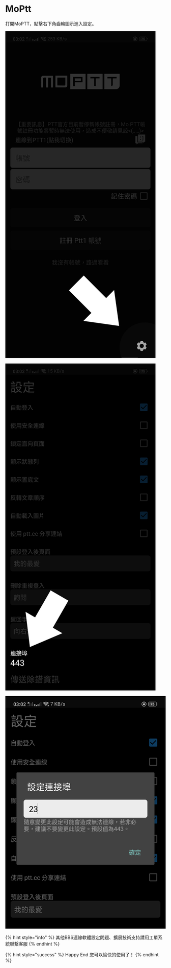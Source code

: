 # MoPtt

打開MoPTT，點擊右下角齒輪圖示進入設定。

![&#x9EDE;&#x64CA;&#x53F3;&#x4E0B;&#x89D2;&#x9F52;&#x8F2A;&#x5716;&#x793A;&#x9032;&#x5165;&#x8A2D;&#x5B9A;&#x3002;](../../.gitbook/assets/moptt01.jpg)

![&#x627E;&#x5230;&#x9023;&#x63A5;&#x57E0;&#x3002;](../../.gitbook/assets/moptt02.jpg)

![&#x8F38;&#x5165;23&#xFF0C;&#x6539;&#x70BA;23PORT&#x9023;&#x63A5;&#xFF0C;&#x5373;&#x53EF;&#x9806;&#x5229;&#x767B;&#x5165;&#x3002;](../../.gitbook/assets/moptt03.jpg)

{% hint style="info" %}
其他BBS連線軟體設定問題、擴展技術支持請用工單系統聯繫客服
{% endhint %}

{% hint style="success" %}
Happy End 您可以愉快的使用了！
{% endhint %}

